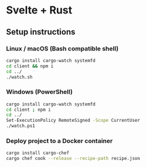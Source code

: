# Svelte + Rust

## Setup instructions

### Linux / macOS (Bash compatible shell)
```sh
cargo install cargo-watch systemfd
cd client && npm i
cd ../
./watch.sh
```

### Windows (PowerShell)
```sh
cargo install cargo-watch systemfd
cd client ; npm i
cd ../
Set-ExecutionPolicy RemoteSigned -Scope CurrentUser
./watch.ps1
```

### Deploy project to a Docker container

```sh
cargo install cargo-chef
cargo chef cook --release --recipe-path recipe.json
```
